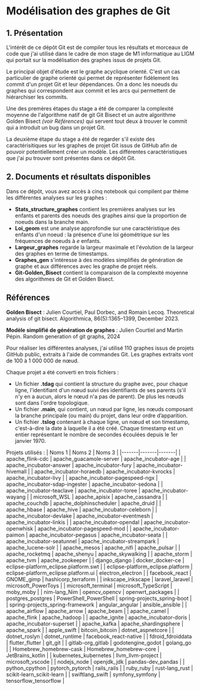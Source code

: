 # Modélisation des graphes de Git

## 1. Présentation

L'intérêt de ce dépôt Git est de compiler tous les résultats et morceaux de code que j'ai utilisé dans le cadre de mon stage de M1 informatique au LIGM qui portait sur la modélisation des graphes issus de projets Git.

Le principal objet d'étude est le graphe acyclique orienté. C'est un cas particulier de graphe orienté qui permet de représenter fidèlement les commit d'un projet Git et leur dépendances. On a donc les noeuds du graphes qui correspondent aux commit et les arcs qui permettent de hiérarchiser les commits.

Une des premères étapes du stage a été de comparer la complexité moyenne de l'algorithme natif de git Git Bisect et un autre algorithme Golden Bisect *(voir Références)* qui servent tout deux à trouver le commit qui a introduit un bug dans un projet Git.

La deuxième étape du stage a été de regarder s'il existe des caractérisitiques sur les graphes de projet Git issus de GitHub afin de pouvoir potentiellement créer un modèle. Les différentes caractéristiques que j'ai pu trouver sont présentes dans ce dépôt Git.

## 2. Documents et résultats disponibles

Dans ce dépôt, vous avez accès à cinq notebook qui compilent par thème les différentes analyses sur les graphes :
- **Stats_structure_graphes** contient les premières analyses sur les enfants et parents des noeuds des graphes ainsi que la proportion de noeuds dans la branche main.
- **Loi_geom** est une analyse approfondie sur une caractéristique des enfants d'un noeud : la présence d'une loi géométrique sur les fréquences de noeuds à $e$ enfants.
- **Largeur_graphes** regarde la largeur maximale et l'évolution de la largeur des graphes en terme de timestamps.
- **Graphes_gen** s'intéresse à des modèles simplifiés de génération de graphe et aux différences avec les graphe de projet réels.
- **Git-Golden_Bisect** contient la comparaison de la complexité moyenne des algorithmes de Git et Golden Bisect.

## Références

**Golden Bisect** :
Julien Courtiel, Paul Dorbec, and Romain Lecoq. Theoretical analysis of git bisect. Algorithmica,
86(5):1365–1399, December 2023.

**Modèle simplifié de génération de graphes** : Julien Courtiel and Martin Pépin. Random generation of git graphs, 2024

Pour réaliser les différentes analyses, j'ai utilisé  110 graphes issus de projets GitHub public, extraits à l'aide de commandes Git. Les graphes extraits vont de 100 à 1 000 000 de nœud. 

Chaque projet a été converti en trois fichiers :
- Un fichier **.tdag** qui contient la structure du graphe avec, pour chaque ligne, l'identifiant d'un nœud suivi des identifiants de ses parents (s'il n'y en a aucun, alors le nœud n'a pas de parent). De plus les nœuds sont dans l'ordre topologique.
- Un fichier **.main**, qui contient, un nœud par ligne, les nœuds composant la branche principale (ou main) du projet, dans leur ordre d’apparition.
- Un fichier **.tslog** contenant à chaque ligne, un nœud et son timestamp, c'est-à-dire la date à laquelle il a été créé. Chaque timestamp est un entier représentant le nombre de secondes écoulées depuis le 1er janvier 1970.

Projets utilisés : 
| Noms 1 | Noms 2 | Noms 3 |
|-------|-------|-------|
| apache_flink-cdc | apache_guacamole-server | apache_incubator-age |
| apache_incubator-answer | apache_incubator-fury | apache_incubator-hivemall |
| apache_incubator-horaedb | apache_incubator-kvrocks | apache_incubator-livy |
| apache_incubator-pagespeed-ngx | apache_incubator-sdap-ingester | apache_incubator-sedona |
| apache_incubator-teaclave | apache_incubator-toree | apache_incubator-wayang |
| microsoft_WSL | apache_apisix | apache_cassandra |
| apache_couchdb | apache_dolphinscheduler | apache_druid |
| apache_hbase | apache_hive | apache_incubator-celeborn |
| apache_incubator-devlake | apache_incubator-eventmesh | apache_incubator-linkis |
| apache_incubator-opendal | apache_incubator-openwhisk | apache_incubator-pagespeed-mod |
| apache_incubator-paimon | apache_incubator-pegasus | apache_incubator-seata |
| apache_incubator-seatunnel | apache_incubator-streampark | apache_lucene-solr |
| apache_mesos | apache_nifi | apache_pulsar |
| apache_rocketmq | apache_shenyu | apache_skywalking |
| apache_storm | apache_tvm | apache_zookeeper |
| django_django | docker_docker-ce | eclipse-platform_eclipse.platform.swt |
| eclipse-platform_eclipse.platform | eclipse-platform_eclipse.platform.ui | electron_electron |
| facebook_react | GNOME_gimp | hashicorp_terraform |
| inkscape_inkscape | laravel_laravel | microsoft_PowerToys |
| microsoft_terminal | microsoft_TypeScript | moby_moby |
| nim-lang_Nim | opencv_opencv | openwrt_packages |
| postgres_postgres | PowerShell_PowerShell | spring-projects_spring-boot |
| spring-projects_spring-framework | angular_angular | ansible_ansible |
| apache_airflow | apache_arrow | apache_beam |
| apache_camel | apache_flink | apache_hadoop |
| apache_ignite | apache_incubator-doris | apache_incubator-superset |
| apache_kafka | apache_shardingsphere | apache_spark |
| apple_swift | bitcoin_bitcoin | dotnet_aspnetcore |
| dotnet_roslyn | dotnet_runtime | facebook_react-native |
| fdroid_fdroiddata | flutter_flutter | git_git |
| gitlab-org_gitlab | godotengine_godot | golang_go |
| Homebrew_homebrew-cask | Homebrew_homebrew-core | JetBrains_kotlin |
| kubernetes_kubernetes | llvm_llvm-project | microsoft_vscode |
| nodejs_node | openjdk_jdk | pandas-dev_pandas |
| python_cpython | pytorch_pytorch | rails_rails |
| ruby_ruby | rust-lang_rust | scikit-learn_scikit-learn |
| swiftlang_swift | symfony_symfony | tensorflow_tensorflow |